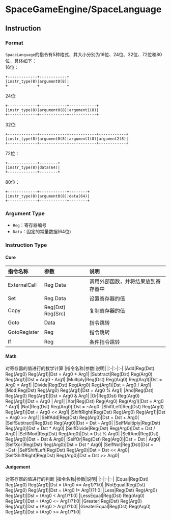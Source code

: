﻿# SpaceGameEngine/SpaceLanguage 
## Instruction
### Format
`SpaceLanguage`的指令有5种格式，其大小分别为16位、24位、32位、72位和80位，具体如下：  
16位：
```
+-------------+------------+
|instr_type(8)|argument0(8)|
+-------------+------------+
```
24位:
```
+-------------+------------+------------+
|instr_type(8)|argument0(8)|argument1(8)|
+-------------+------------+------------+
```
32位:
```
+-------------+------------+------------+------------+
|instr_type(8)|argument0(8)|argument1(8)|argument2(8)|
+-------------+------------+------------+------------+
```
72位：
```
+-------------+--------+
|instr_type(8)|data(64)|
+-------------+--------+
```
80位：
```
+-------------+------------+--------+
|instr_type(8)|argument0(8)|data(64)|
+-------------+------------+--------+
```

### Argument Type
* `Reg`：寄存器编号
* `Data`：固定的常量数据(64位)

### Instruction Type
#### Core
|指令名称|参数|说明|
|:-|:-|:-|
|ExternalCall|Reg Data|调用外部函数，并将结果放到寄存器中|
|Set|Reg Data|设置寄存器的值|
|Copy|Reg(Dst) Reg(Src)|复制寄存器的值|
|Goto|Data|指令跳转|
|GotoRegister|Reg|指令跳转|
|If|Reg|条件指令跳转|
#### Math
对寄存器的值进行的数学计算
|指令名称|参数|说明|
|:-|:-|:-|
|Add|Reg(Dst) Reg(Arg0) Reg(Arg1)|Dst = Arg0 + Arg1|
|Subtract|Reg(Dst) Reg(Arg0) Reg(Arg1)|Dst = Arg0 - Arg1|
|Multiply|Reg(Dst) Reg(Arg0) Reg(Arg1)|Dst = Arg0 * Arg1|
|Divide|Reg(Dst) Reg(Arg0) Reg(Arg1)|Dst = Arg0 / Arg1|
|Mod|Reg(Dst) Reg(Arg0) Reg(Arg1)|Dst = Arg0 % Arg1|
|And|Reg(Dst) Reg(Arg0) Reg(Arg1)|Dst = Arg0 & Arg1|
|Or|Reg(Dst) Reg(Arg0) Reg(Arg1)|Dst = Arg0 \| Arg1|
|Xor|Reg(Dst) Reg(Arg0) Reg(Arg1)|Dst = Arg0 ^ Arg1|
|Not|Reg(Dst) Reg(Arg0)|Dst = ~Arg0|
|ShiftLeft|Reg(Dst) Reg(Arg0) Reg(Arg1)|Dst = Arg0 << Arg1|
|ShiftRight|Reg(Dst) Reg(Arg0) Reg(Arg1)|Dst = Arg0 >> Arg1|
|SelfAdd|Reg(Dst) Reg(Arg0)|Dst = Dst + Arg0|
|SelfSubtract|Reg(Dst) Reg(Arg0)|Dst = Dst - Arg0|
|SelfMultiply|Reg(Dst) Reg(Arg0)|Dst = Dst * Arg0|
|SelfDivide|Reg(Dst) Reg(Arg0)|Dst = Dst / Arg0|
|SelfMod|Reg(Dst) Reg(Arg0)|Dst = Dst % Arg0|
|SelfAnd|Reg(Dst) Reg(Arg0)|Dst = Dst & Arg0|
|SelfOr|Reg(Dst) Reg(Arg0)|Dst = Dst \| Arg0|
|SelfXor|Reg(Dst) Reg(Arg0)|Dst = Dst ^ Arg0|
|SelfNot|Reg(Dst)|Dst = ~Dst|
|SelfShiftLeft|Reg(Dst) Reg(Arg0)|Dst = Dst << Arg0|
|SelfShiftRight|Reg(Dst) Reg(Arg0)|Dst = Dst >> Arg0|
#### Judgement
对寄存器的值进行的判断
|指令名称|参数|说明|
|:-|:-|:-|
|Equal|Reg(Dst) Reg(Arg0) Reg(Arg1)|Dst = (Arg0 == Arg1)?1:0|
|NotEqual|Reg(Dst) Reg(Arg0) Reg(Arg1)|Dst = (Arg0 != Arg1)?1:0|
|Less|Reg(Dst) Reg(Arg0) Reg(Arg1)|Dst = (Arg0 < Arg1)?1:0|
|LessEqual|Reg(Dst) Reg(Arg0) Reg(Arg1)|Dst = (Arg0 <= Arg1)?1:0|
|Greater|Reg(Dst) Reg(Arg0) Reg(Arg1)|Dst = (Arg0 > Arg1)?1:0|
|GreaterEqual|Reg(Dst) Reg(Arg0) Reg(Arg1)|Dst = (Arg0 >= Arg1)?1:0|